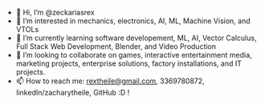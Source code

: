 - 👋 Hi, I’m @zeckariasrex
- 👀 I’m interested in mechanics, electronics, AI, ML, Machine Vision, and VTOLs
- 🌱 I’m currently learning software developement, ML, AI, Vector Calculus, Full Stack Web Development, Blender, and Video Production
- 💞️ I’m looking to collaborate on games, interactive entertainment media, marketing projects, enterprise solutions, factory installations, and IT projects.
- 📫 How to reach me: rextheile@gmail.com, 3369780872, linkedIn/zacharytheile, GitHub :D ! 

<!---
zeckariasrex/zeckariasrex is a ✨ special ✨ repository because its `README.md` (this file) appears on your GitHub profile.
You can click the Preview link to take a look at your changes.
--->
